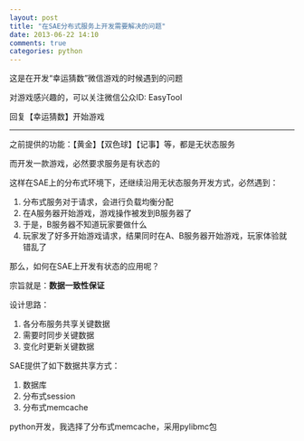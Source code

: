 ```yaml
---
layout: post
title: "在SAE分布式服务上开发需要解决的问题"
date: 2013-06-22 14:10
comments: true
categories: python
---
```


这是在开发“幸运猜数”微信游戏的时候遇到的问题

对游戏感兴趣的，可以关注微信公众ID: EasyTool

回复【幸运猜数】开始游戏

<!-- more -->
---

之前提供的功能：【黄金】【双色球】【记事】等，都是无状态服务

而开发一款游戏，必然要求服务是有状态的

这样在SAE上的分布式环境下，还继续沿用无状态服务开发方式，必然遇到：

1. 分布式服务对于请求，会进行负载均衡分配
2. 在A服务器开始游戏，游戏操作被发到B服务器了
3. 于是，B服务器不知道玩家要做什么
4. 玩家发了好多开始游戏请求，结果同时在A、B服务器开始游戏，玩家体验就错乱了

那么，如何在SAE上开发有状态的应用呢？

宗旨就是：**数据一致性保证**

设计思路：

1. 各分布服务共享关键数据
2. 需要时同步关键数据
3. 变化时更新关键数据

SAE提供了如下数据共享方式：

1. 数据库
2. 分布式session
3. 分布式memcache

python开发，我选择了分布式memcache，采用pylibmc包
